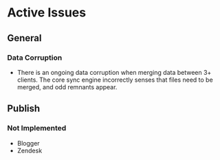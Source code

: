# Active Issues

## General
### Data Corruption
* There is an ongoing data corruption when merging data between 3+ clients.  The core sync engine incorrectly senses that files need to be merged, and odd remnants appear.

## Publish
### Not Implemented
* Blogger
* Zendesk

<!--stackedit_data:
eyJoaXN0b3J5IjpbMTQwMDM3ODU3NSwxODUxMTczNzM3LDg5Mz
U1MDE2OCwtNjM2Nzk1MzMzLC02MzY2NzgyMjksNTQ3NTE4MjMx
LC00MDM0MTU5MTNdfQ==
-->